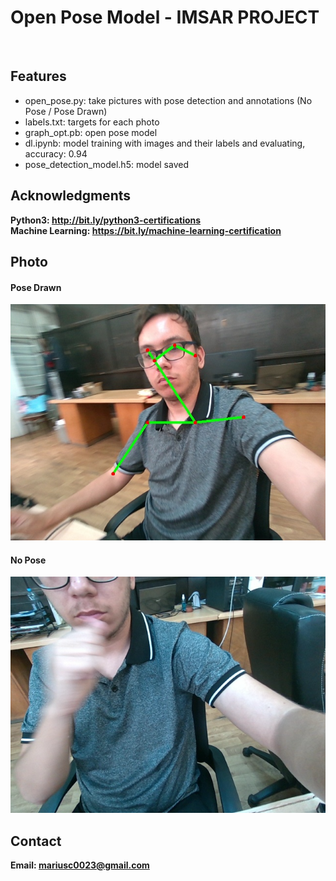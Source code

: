 <h1> Open Pose Model - IMSAR PROJECT </h1>
<br>
<h2>Features</h2>
<ul>
    <li>open_pose.py: take pictures with pose detection and annotations (No Pose / Pose Drawn)</li>
    <li>labels.txt: targets for each photo</li>
    <li>graph_opt.pb: open pose model</li>
    <li>dl.ipynb: model training with images and their labels and evaluating, accuracy: 0.94</li>
    <li>pose_detection_model.h5: model saved</li>
</ul>

<h2>Acknowledgments</h2>

<b> Python3: http://bit.ly/python3-certifications </b>
<br>
<b> Machine Learning: https://bit.ly/machine-learning-certification <b>
<br>


<h2>Photo</h2>
<h4>Pose Drawn</h4>
<img src="image.jpg">
<br>
<h4>No Pose</h4>
<img src="image1.png">
<br>
<h2>Contact</h2>

<b> Email: mariusc0023@gmail.com </b>
